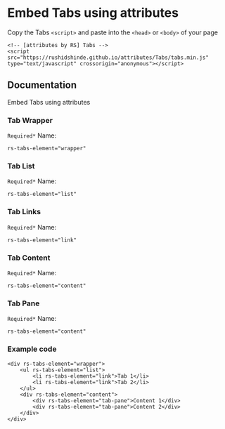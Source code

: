# Embed Tabs using attributes

Copy the Tabs ```<script>``` and paste into the ```<head>``` or ```<body>``` of your page
```
<!-- [attributes by RS] Tabs -->
<script src="https://rushidshinde.github.io/attributes/Tabs/tabs.min.js" type="text/javascript" crossorigin="anonymous"></script>
```
## Documentation
Embed Tabs using attributes
### Tab Wrapper
```Required*```
Name:
```
rs-tabs-element="wrapper"
```
### Tab List
```Required*```
Name:
```
rs-tabs-element="list"
```
### Tab Links
```Required*```
Name:
```
rs-tabs-element="link"
```
### Tab Content
```Required*```
Name:
```
rs-tabs-element="content"
```
### Tab Pane
```Required*```
Name:
```
rs-tabs-element="content"
```

### Example code
```
<div rs-tabs-element="wrapper">
    <ul rs-tabs-element="list">
        <li rs-tabs-element="link">Tab 1</li>
        <li rs-tabs-element="link">Tab 2</li>
    </ul>
    <div rs-tabs-element="content">
        <div rs-tabs-element="tab-pane">Content 1</div>
        <div rs-tabs-element="tab-pane">Content 2</div>
    </div>
</div>
```

